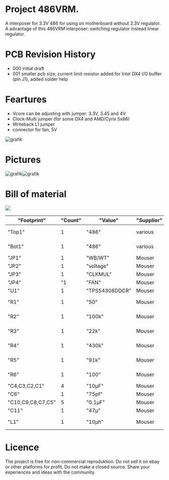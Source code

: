 # Project  486VRM.
A interposer for  3.3V 486  for using on motherboard without 3.3V regulator.
A advantage of this  486VRM interposer: switching regulator instead linear regulator.

# PCB Revision History
- 000 initial draft
- 001 smaller pcb size, current limit resistor added for Intel DX4 I/O buffer (pin J1), added solder help

# Feartures
- Vcore can be adjusting with jumper: 3.3V,  3.45 and 4V
- Clock-Multi jumper (for some DX4 and AMD/Cyrix 5x86)
- Writeback L1 jumper 
- connector for fan, 5V
  
![grafik](https://github.com/matt1187/486VRM/assets/155289528/ef8d5e7e-0f1a-4025-8efc-ea1d19ef5248)



# Pictures
![grafik](https://github.com/matt1187/486VRM/assets/155289528/72c69535-1fac-49f1-8d76-10e1ec1bf26c)![grafik](https://github.com/matt1187/486VRM/assets/155289528/73b5ebf2-bc49-44dc-86fa-6407342b29bc)

# Bill of material
[![](gerber/486VRM.csv')](#bom)




|"Footprint"|"Count"|"Value"|"Supplier"|"Order-number"|
|--------------|----|-----|-------|-----------------|
|"Top1"|1|"486"|various|PGA-168 486 168pin socket|
|"Bot1"|1|"486"|various| turned pin header, dia =0.5mm|
|"JP1"|1|"WB/WT"|Mouser|649-78511-203HLF|
|"JP2"|1|"voltage"|Mouser|649-78511-203HLF|
|"JP3"|1|"CLKMUL"|Mouser|649-78511-203HLF|
|"JP4"|"1|"FAN"|Mouser|649-78511-203HLF|
|"U1"|1|"TPS54308DDCR"|Mouser|595-TPS54308DDCR|
|"R1"|1|"50"|Mouser|603-RC0402JR-0750RL |
|"R2"|1|"100k"|Mouser|603-RC0805JR-07100KL |
|"R3"|1|"22k"|Mouser|603-RC0805JR-0722KL|
|"R4"|1|"430k"|Mouser|603-RC0805JR-07430KL |
|"R5"|1|"91k"|Mouser|603-RC0805JR-0791KL |
|"R6"|1|"100"|Mouser|603-RC0805JR-07100RL|
|"C4,C3,C2,C1"|4|"10µF"|Mouser|80-C1206C106M3P |
|"C6"|1|"75pf"|Mouser|581-08051A750J|
|"C10,C9,C8,C7,C5"|5|"0.1µF"|Mouser|581-08055C104K|
|"C11"|1|"47µ"|Mouser|80-T491C476M010|
|"L1"|1|"10µh"|Mouser|581-LMLP07A7M100DTAS |


# Licence
The project is free for non-commercial reproduktion. Do not sell it on ebay or other platforms for profit. Do not make a closed source. Share your experiences and ideas with the community.
